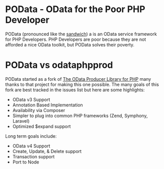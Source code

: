 POData - OData for the Poor PHP Developer
============

POData (pronounced like the [sandwich](http://en.wikipedia.org/wiki/Po'_boy)) a is an OData service framework for PHP Developers.  PHP Developers are poor because they are not afforded a nice OData toolkit, but POData solves their poverty.

POData vs odataphpprod
===================
POData started as a fork of [The OData Producer Library for PHP](https://github.com/MSOpenTech/odataphpprod) many thanks to that project for making this one possible.  The many goals of this fork are best tracked in the issues list but here are some highlights:

* OData v3 Support
* Annotation Based Implementation
* Availability via Composer
* Simpler to plug into common PHP frameworks (Zend, Symphony, Laravel)
* Optimized $expand support

Long term goals include:

* OData v4 Support
* Create, Update, & Delete support
* Transaction support
* Port to Node
